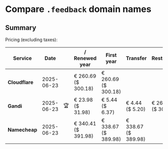 # Compare `.feedback` domain names

## Summary

Pricing (excluding taxes):

| Service | Date |  | / Renewed year | First year | Transfer | Restoration |
|--|--|--|--|--|--|--|
| **Cloudflare** | 2025-06-23 |  | € 260.69<br>($ 300.18) | € 260.69<br>($ 300.18) |  |  |
| **Gandi** | 2025-06-23 | 🏆 | € 23.98<br>($ 31.98) | € 5.44<br>($ 6.37) | € 4.44<br>($ 5.20) | € 261.44<br>($ 305.89) |
| **Namecheap** | 2025-06-23 |  | € 340.41<br>($ 391.98) | € 338.67<br>($ 389.98) | € 338.67<br>($ 389.98) |  |
